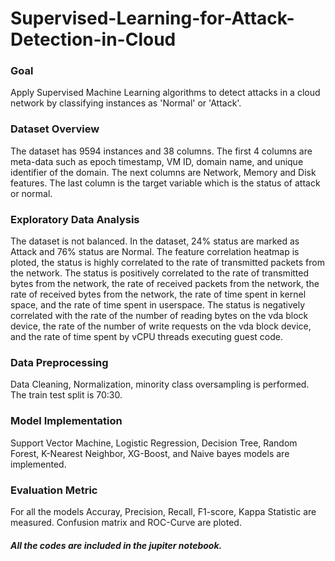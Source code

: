 # Supervised-Learning-for-Attack-Detection-in-Cloud

### Goal
Apply Supervised Machine Learning algorithms to detect attacks in a cloud network by classifying  instances as 'Normal' or 'Attack'. 
### Dataset Overview
The dataset has 9594 instances and 38 columns. The first 4 columns are meta-data such as epoch timestamp, VM ID, domain name, and unique identifier of the domain. The next columns are Network, Memory and Disk features. The last column is the target variable which is the status of attack or normal.
### Exploratory Data Analysis
The dataset is not balanced. In the dataset, 24%  status are marked as Attack and 76% status are Normal. 
The feature correlation heatmap is ploted, the status is highly correlated to the rate of transmitted packets from the network. The status is positively correlated to the rate of transmitted bytes from the network, the rate of received packets from the network, the rate of received bytes from the network, the rate of time spent in kernel space, and the rate of time spent in userspace. The status is negatively correlated with the rate of the number of reading bytes on the vda block device, the rate of the number of write requests on the vda block device, and the rate of time spent by vCPU threads executing guest code.
### Data Preprocessing
Data Cleaning, Normalization, minority class oversampling is performed. The train test split is 70:30.
### Model Implementation
Support Vector Machine, Logistic Regression, Decision Tree, Random Forest, K-Nearest Neighbor, XG-Boost, and Naive bayes models are implemented.
### Evaluation Metric
For all the models Accuray, Precision, Recall, F1-score, Kappa Statistic are measured. Confusion matrix and ROC-Curve are ploted.
##### All the codes are included in the jupiter notebook.


